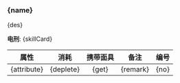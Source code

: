### {name}

{des}

**电刑**: {skillCard}

|    属性     |   消耗    | 携带面具 |   备注   | 编号 |
| :---------: | :-------: | :------: | :------: | :--: |
| {attribute} | {deplete} |  {get}   | {remark} | {no} |
